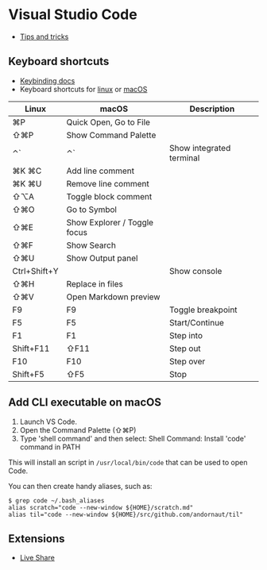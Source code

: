 # Visual Studio Code

* [Tips and tricks](https://code.visualstudio.com/docs/getstarted/tips-and-tricks)

## Keyboard shortcuts

* [Keybinding docs](https://code.visualstudio.com/docs/getstarted/keybindings)
* Keyboard shortcuts for [linux](https://code.visualstudio.com/shortcuts/keyboard-shortcuts-linux.pdf) or [macOS](https://code.visualstudio.com/shortcuts/keyboard-shortcuts-macos.pdf)

Linux|macOS|Description
---|---|---
|⌘P|Quick Open, Go to File
|⇧⌘P|Show Command Palette
⌃`|⌃`|Show integrated terminal
|⌘K ⌘C|Add line comment
|⌘K ⌘U|Remove line comment
|⇧⌥A|Toggle block comment
|⇧⌘O|Go to Symbol
|⇧⌘E|Show Explorer / Toggle focus
|⇧⌘F|Show Search
|⇧⌘U|Show Output panel
Ctrl+Shift+Y||Show console
|⇧⌘H|Replace in files
|⇧⌘V|Open Markdown preview
F9|F9|Toggle breakpoint
F5|F5|Start/Continue
F1|F1|Step into
Shift+F11|⇧F11|Step out
F10|F10|Step over
Shift+F5|⇧F5|Stop

## Add CLI executable on macOS

1. Launch VS Code.
1. Open the Command Palette (⇧⌘P)
1. Type 'shell command' and then select: Shell Command: Install 'code' command in PATH

This will install an script in `/usr/local/bin/code` that can be used to open Code.

You can then create handy aliases, such as:

```
$ grep code ~/.bash_aliases
alias scratch="code --new-window ${HOME}/scratch.md"
alias til="code --new-window ${HOME}/src/github.com/andornaut/til"
```

## Extensions

* [Live Share](https://marketplace.visualstudio.com/items?itemName=MS-vsliveshare.vsliveshare-pack)
